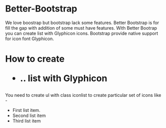 Better-Bootstrap
================

We love boostrap but bootstrap lack some features. 
Better Bootstrap is for fill the gap with addition of some must have features.
With Better Bootrap you can create list with Glyphicon icons. Bootstrap provide native support for icon font Glyphicon.

How to create <ul> <li>.. list with Glyphicon
=============================================
You need to create ul with class iconlist to create particular set of icons like -
<ul class="iconlist ok">
 <li>First list item.</li>
 <li>Second list item</li>
 <li>Third list item</li>
 </ul>
 
